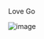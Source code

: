 Love Go


![image](https://github.com/user-attachments/assets/6ffe14c2-dc03-477f-a33e-4b64586652b9)
